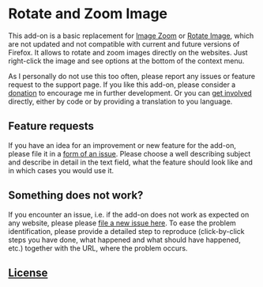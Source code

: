# Rotate and Zoom Image

This add-on is a basic replacement for [Image Zoom](https://addons.mozilla.org/firefox/addon/image-zoom/) or [Rotate Image](https://addons.mozilla.org/firefox/addon/rotate-image/), which are not updated and not compatible with current and future versions of Firefox. It allows to rotate and zoom images directly on the websites. Just right-click the image and see options at the bottom of the context menu.

As I personally do not use this too often, please report any issues or feature request to the support page. If you like this add-on, please consider a [donation](https://addons.mozilla.org/firefox/addon/rotate-and-zoom-image/developers) to encourage me in further development. Or you can [get involved](CONTRIBUTING.md) directly, either by code or by providing a translation to you language.

## Feature requests

If you have an idea for an improvement or new feature for the add-on, please file it in a [form of an issue](https://github.com/MikkCZ/rotate-and-zoom-image/issues). Please choose a well describing subject and describe in detail in the text field, what the feature should look like and in which cases you would use it.

## Something does not work?

If you encounter an issue, i.e. if the add-on does not work as expected on any website, please please [file a new issue here](https://github.com/MikkCZ/rotate-and-zoom-image/issues). To ease the problem identification, please provide a detailed step to reproduce (click-by-click steps you have done, what happened and what should have happened, etc.) together with the URL, where the problem occurs.

## [License](LICENSE)
